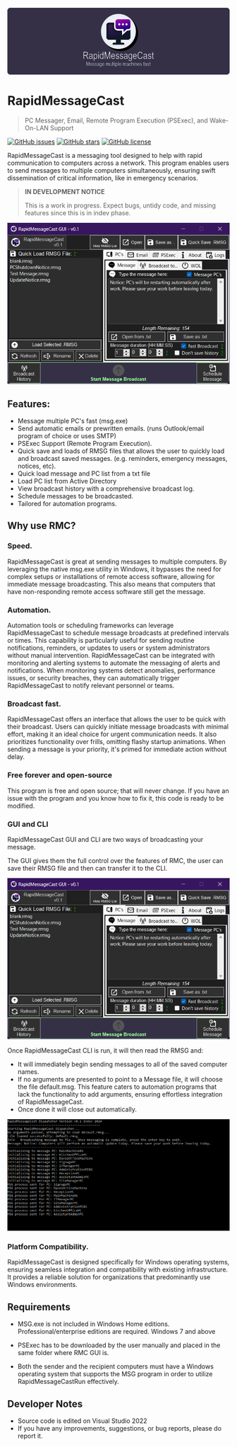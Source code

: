<p align="center">
    <img src="static/images/RMCBanner.png" alt="RMC Banner" />
</p>

# RapidMessageCast
 > PC Messager, Email, Remote Program Execution (PSExec), and Wake-On-LAN Support

[![GitHub issues](https://img.shields.io/github/issues/lloyd99901/RapidMessageCast)](https://github.com/lloyd99901/RapidMessageCast/issues)
[![GitHub stars](https://img.shields.io/github/stars/lloyd99901/RapidMessageCast)](https://github.com/lloyd99901/RapidMessageCast/stargazers)
[![GitHub license](https://img.shields.io/github/license/lloyd99901/RapidMessageCast)](https://github.com/lloyd99901/RapidMessageCast/blob/master/LICENSE)

RapidMessageCast is a messaging tool designed to help with rapid communication to computers across a network. This program enables users to send messages to multiple computers simultaneously, ensuring swift dissemination of critical information, like in emergency scenarios.

> **IN DEVELOPMENT NOTICE**
> 
> This is a work in progress. Expect bugs, untidy code, and missing features since this is in indev phase.


![MainWindow](https://raw.githubusercontent.com/lloyd99901/RapidMessageCast/master/static/images/RMCManager.png)

## Features:
- Message multiple PC's fast (msg.exe)
- Send automatic emails or prewritten emails. (runs Outlook/email program of choice or uses SMTP)
- PSExec Support (Remote Program Execution).
- Quick save and loads of RMSG files that allows the user to quickly load and broadcast saved messages. (e.g. reminders, emergency messages, notices, etc).
- Quick load message and PC list from a txt file
- Load PC list from Active Directory
- View broadcast history with a comprehensive broadcast log.
- Schedule messages to be broadcasted.
- Tailored for automation programs.

## Why use RMC?

### Speed.
RapidMessageCast is great at sending messages to multiple computers. By leveraging the native msg.exe utility in Windows, it bypasses the need for complex setups or installations of remote access software, allowing for immediate message broadcasting. This also means that computers that have non-responding remote access software still get the message.

### Automation.
Automation tools or scheduling frameworks can leverage RapidMessageCast to schedule message broadcasts at predefined intervals or times. This capability is particularly useful for sending routine notifications, reminders, or updates to users or system administrators without manual intervention.
RapidMessageCast can be integrated with monitoring and alerting systems to automate the messaging of alerts and notifications. When monitoring systems detect anomalies, performance issues, or security breaches, they can automatically trigger RapidMessageCast to notify relevant personnel or teams.

### Broadcast fast.
RapidMessageCast offers an interface that allows the user to be quick with their broadcast. Users can quickly initiate message broadcasts with minimal effort, making it an ideal choice for urgent communication needs.
It also prioritizes functionality over frills, omitting flashy startup animations. When sending a message is your priority, it's primed for immediate action without delay.

### Free forever and open-source
This program is free and open source; that will never change. If you have an issue with the program and you know how to fix it, this code is ready to be modified.

### GUI and CLI
RapidMessageCast GUI and CLI are two ways of broadcasting your message.

The GUI gives them the full control over the features of RMC, the user can save their RMSG file and then can transfer it to the CLI.

![MainWindow](https://raw.githubusercontent.com/lloyd99901/RapidMessageCast/master/static/images/RMCManager.png)

Once RapidMessageCast CLI is run, it will then read the RMSG and:
- It will immediately begin sending messages to all of the saved computer names. 
- If no arguments are presented to point to a Message file, it will choose the file default.msg. This feature caters to automation programs that lack the functionality to add arguments, ensuring effortless integration of RapidMessageCast.
- Once done it will close out automatically.
  
![Dispatcher](https://raw.githubusercontent.com/lloyd99901/RapidMessageCast/master/static/images/ExampleRMCDispatcher.png)

### Platform Compatibility.
RapidMessageCast is designed specifically for Windows operating systems, ensuring seamless integration and compatibility with existing infrastructure. It provides a reliable solution for organizations that predominantly use Windows environments.

## Requirements
- MSG.exe is not included in Windows Home editions. Professional/enterprise editions are required.
Windows 7 and above

- PSExec has to be downloaded by the user manually and placed in the same folder where RMC GUI is.

- Both the sender and the recipient computers must have a Windows operating system that supports the MSG program in order to utilize RapidMessageCastRun effectively.

## Developer Notes

- Source code is edited on Visual Studio 2022
- If you have any improvements, suggestions, or bug reports, please do report it.
